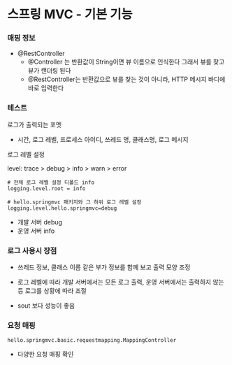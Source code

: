 # 스프링 MVC - 기본 기능

### 매핑 정보 

- @RestController
  - @Controller 는 반환값이 String이면 뷰 이름으로 인식한다 그래서 뷰를 찾고 뷰가 랜더링 된다 
  - @RestController는 반환값으로 뷰를 찾는 것이 아니라, HTTP 메시지 바디에 바로 입력한다 

### 테스트 

로그가 출력되는 포멧 

- 시간, 로그 레벨, 프로세스 아이디, 쓰레드 명, 클래스명, 로그 메시지

로그 레벨 설정 

level: trace > debug > info > warn > error

```
# 전체 로그 레벨 설정 디폴드 info
logging.level.root = info

# hello.springmvc 패키지와 그 하위 로그 레벨 설정
logging.level.hello.springmvc=debug
```

- 개발 서버 debug
- 운영 서버 info



### 로그 사용시 장점

- 쓰레드 정보, 클래스 이름 같은 부가 정보를 함께 보고 출력 모양 조정

- 로그 레벨에 따라 개발 서버에서는 모든 로그 출력, 운영 서버에서는 출력하지 않는 등 로그를 상황에 따라 조절 

- sout 보다 성능이 좋음 

  

### 요청 매핑

```
hello.springmvc.basic.requestmapping.MappingController
```

- 다양한 요청 매핑 확인 

  